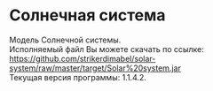 # Солнечная система
Модель Солнечной системы.</br>
Исполняемый файл Вы можете скачать по ссылке:</br>
https://github.com/strikerdimabel/solar-system/raw/master/target/Solar%20system.jar</br>
Текущая версия программы: 1.1.4.2.
